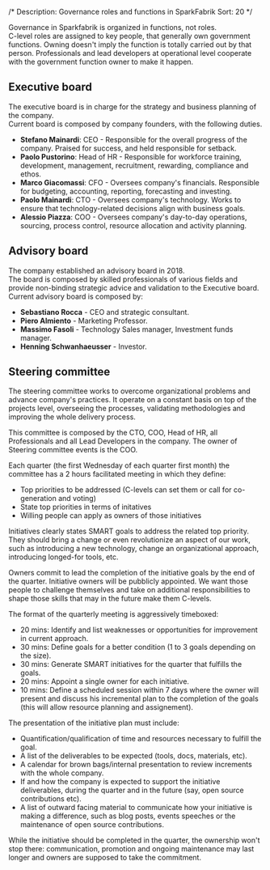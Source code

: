/*
Description: Governance roles and functions in SparkFabrik
Sort: 20
*/

Governance in Sparkfabrik is organized in functions, not roles.  
C-level roles are assigned to key people, that generally own government functions. Owning doesn't imply the function is totally carried out by that person. Professionals and lead developers at operational level cooperate with the government function owner to make it happen.

## Executive board

The executive board is in charge for the strategy and business planning of the company.  
Current board is composed by company founders, with the following duties.

* **Stefano Mainardi**: CEO - Responsible for the overall progress of the company. Praised for success, and held responsible for setback.
* **Paolo Pustorino**: Head of HR - Responsible for workforce training, development, management, recruitment, rewarding, compliance and ethos.
* **Marco Giacomassi**: CFO - Oversees company's financials. Responsible for budgeting, accounting, reporting, forecasting and investing.
* **Paolo Mainardi**: CTO - Oversees company's technology. Works to ensure that technology-related decisions align with business goals.
* **Alessio Piazza**: COO - Oversees company's day-to-day operations, sourcing, process control, resource allocation and activity planning.

## Advisory board

The company established an advisory board in 2018.  
The board is composed by skilled professionals of various fields and provide non-binding strategic advice and validation to the Executive board. Current advisory board is composed by:

* **Sebastiano Rocca** - CEO and strategic consultant.
* **Piero Almiento** - Marketing Professor.
* **Massimo Fasoli** - Technology Sales manager, Investment funds manager.
* **Henning Schwanhaeusser** - Investor.

## Steering committee

The steering committee works to overcome organizational problems and advance company's practices. It operate on a constant basis on top of the projects level, overseeing the processes, validating methodologies and improving the whole delivery process.

This committee is composed by the CTO, COO, Head of HR, all Professionals and all Lead Developers in the company.
The owner of Steering committee events is the COO.

Each quarter (the first Wednesday of each quarter first month) the committee has a 2 hours facilitated meeting in which they define:

* Top priorities to be addressed (C-levels can set them or call for co-generation and voting)
* State top priorities in terms of initatives
* Willing people can apply as owners of those initiatives

Initiatives clearly states SMART goals to address the related top priority. They should bring a change or even revolutionize an aspect of our work, such as introducing a new technology, change an organizational approach, introducing longed-for tools, etc.

Owners commit to lead the completion of the initiative goals by the end of the quarter. Initiative owners will be pubblicly appointed. We want those people to challenge themselves and take on additional responsibilities to shape those skills that may in the future make them C-levels.

The format of the quarterly meeting is aggressively timeboxed:

* 20 mins: Identify and list weaknesses or opportunities for improvement in current approach.
* 30 mins: Define goals for a better condition (1 to 3 goals depending on the size).
* 30 mins: Generate SMART initiatives for the quarter that fulfills the goals.
* 20 mins: Appoint a single owner for each initiative.
* 10 mins: Define a scheduled session within 7 days where the owner will present and discuss his incremental plan to the completion of the goals (this will allow resource planning and assignement).

The presentation of the initiative plan must include:

* Quantification/qualification of time and resources necessary to fulfill the goal.
* A list of the deliverables to be expected (tools, docs, materials, etc).
* A calendar for brown bags/internal presentation to review increments with the whole company.
* If and how the company is expected to support the initiative deliverables, during the quarter and in the future (say, open source contributions etc).
* A list of outward facing material to communicate how your initiative is making a difference, such as blog posts, events speeches or the maintenance of open source contributions.

While the initiative should be completed in the quarter, the ownership won't stop there: communication, promotion and ongoing maintenance may last longer and owners are supposed to take the commitment.